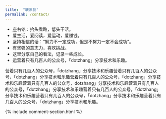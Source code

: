 ```yaml
---
title:  "联系我"
permalink: /contact/
---
```


* 座右铭：抬头看路，低头干活。  
* 爱生活，爱阅读，爱运动，爱赚钱。  
* 坚持相信的话：“努力不一定成功，但是不努力一定不会成功”。  
* 有坚强的意志力，喜欢挑战。  
* 这里分享自己的看法，记录一些成长。  
* 运营着只有几百人的公众号，「dotzhang」分享技术和乐趣。   

营着只有几百人的公众号，「dotzhang」分享技术和乐趣营着只有几百人的公众号，「dotzhang」分享技术和乐趣营着只有几百人的公众号，「dotzhang」分享技术和乐趣营着只有几百人的公众号，dotzhang」分享技术和乐趣营着只有几百人的公众号，「dotzhang」分享技术和乐趣营着只有几百人的公众号，「dotzhang」分享技术和乐趣营着只有几百人的公众号，「dotzhang」分享技术和乐趣营着只有几百人的公众号，「dotzhang」分享技术和乐趣。

{% include comment-section.html %}